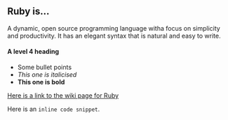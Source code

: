 ## Ruby is...

A dynamic, open source programming language witha focus on simplicity and productivity. It has an elegant syntax that is natural and easy to write.

#### A level 4 heading 
- Some bullet points
- *This one is italicised*
- **This one is bold**

[Here is a link to the wiki page for Ruby](https://en.wikipedia.org/wiki/Ruby_(programming_language))

Here is an `inline code snippet`.